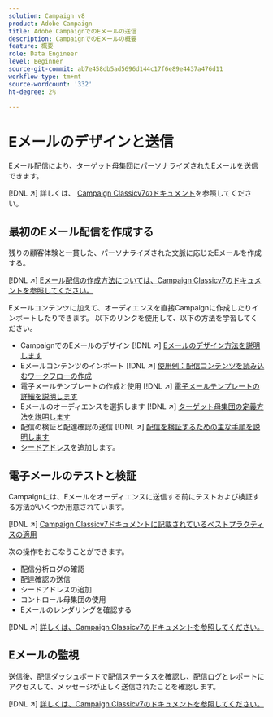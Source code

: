 ```yaml
---
solution: Campaign v8
product: Adobe Campaign
title: Adobe CampaignでのEメールの送信
description: CampaignでのEメールの概要
feature: 概要
role: Data Engineer
level: Beginner
source-git-commit: ab7e458db5ad5696d144c17f6e89e4437a476d11
workflow-type: tm+mt
source-wordcount: '332'
ht-degree: 2%

---
```


# Eメールのデザインと送信

Eメール配信により、ターゲット母集団にパーソナライズされたEメールを送信できます。

[!DNL :arrow_upper_right:] 詳しくは、 [Campaign Classicv7のドキュメント](https://experienceleague.adobe.com/docs/campaign-classic/using/sending-messages/sending-emails/about-email-channel.html)を参照してください。

## 最初のEメール配信を作成する

残りの顧客体験と一貫した、パーソナライズされた文脈に応じたEメールを作成する。

[!DNL :arrow_upper_right:] [Eメール配信の作成方法については、Campaign Classicv7のドキュメントを参照してください。](https://experienceleague.adobe.com/docs/campaign-classic/using/designing-content/editing-html-content/use-case--creating-an-email-delivery.html)

Eメールコンテンツに加えて、オーディエンスを直接Campaignに作成したりインポートしたりできます。 以下のリンクを使用して、以下の方法を学習してください。

* CampaignでのEメールのデザイン
   [!DNL :arrow_upper_right:] [Eメールのデザイン方法を説明します](https://experienceleague.adobe.com/docs/campaign-classic/using/sending-messages/sending-emails/defining-the-email-content.html)
* Eメールコンテンツのインポート
   [!DNL :arrow_upper_right:] [使用例：配信コンテンツを読み込むワークフローの作成](https://experienceleague.adobe.com/docs/campaign-classic/using/automating-with-workflows/use-cases/deliveries/loading-delivery-content.html)
* 電子メールテンプレートの作成と使用
   [!DNL :arrow_upper_right:] [電子メールテンプレートの詳細を説明します](https://experienceleague.adobe.com/docs/campaign-classic/using/sending-messages/using-delivery-templates/about-templates.html)
* Eメールのオーディエンスを選択します
   [!DNL :arrow_upper_right:] [ターゲット母集団の定義方法を説明します](https://experienceleague.adobe.com/docs/campaign-classic/using/sending-messages/key-steps-when-creating-a-delivery/steps-defining-the-target-population.html)
* 配信の検証と配達確認の送信
   [!DNL :arrow_upper_right:] [配信を検証するための主な手順を説明します](https://experienceleague.adobe.com/docs/campaign-classic/using/sending-messages/key-steps-when-creating-a-delivery/steps-validating-the-delivery.html)
* [シードアドレス](https://experienceleague.adobe.com/docs/campaign-classic/using/sending-messages/using-seed-addresses/about-seed-addresses.html)を追加します。

## 電子メールのテストと検証

Campaignには、Eメールをオーディエンスに送信する前にテストおよび検証する方法がいくつか用意されています。

[!DNL :arrow_upper_right:] [Campaign Classicv7ドキュメントに記載されているベストプラクティスの適用](https://experienceleague.adobe.com/docs/campaign-classic/using/sending-messages/key-steps-when-creating-a-delivery/delivery-bestpractices/check-before-sending.html)

次の操作をおこなうことができます。

* 配信分析ログの確認
* 配達確認の送信
* シードアドレスの追加
* コントロール母集団の使用
* Eメールのレンダリングを確認する

[!DNL :arrow_upper_right:] [詳しくは、Campaign Classicv7のドキュメントを参照してください。](https://experienceleague.adobe.com/docs/campaign-classic/using/sending-messages/key-steps-when-creating-a-delivery/steps-validating-the-delivery.html)

## Eメールの監視

送信後、配信ダッシュボードで配信ステータスを確認し、配信ログとレポートにアクセスして、メッセージが正しく送信されたことを確認します。

[!DNL :arrow_upper_right:] [詳しくは、Campaign Classicv7のドキュメントを参照してください。](https://experienceleague.adobe.com/docs/campaign-classic/using/sending-messages/key-steps-when-creating-a-delivery/delivery-bestpractices/track-and-monitor.html)

